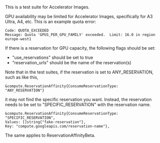 This is a test suite for Accelerator Images.

GPU availability may be limited for Accelerator Images, specifically for A3
Ultra, A4, etc. This is an example quota error:

```
Code: QUOTA_EXCEEDED
Message: Quota 'GPUS_PER_GPU_FAMILY' exceeded.  Limit: 16.0 in region europe-west1
```

If there is a reservation for GPU capacity, the following flags should be set:

*   "use_reservations" should be set to true
*   "reservation_urls" should be the name of the reservation(s)

Note that in the test suites, if the reservation is set to ANY_RESERVATION,
such as like this,

```
&compute.ReservationAffinity{ConsumeReservationType: "ANY_RESERVATION"}
```

it may not find the specific reservation you want. Instead, the reservation
needs to be set to "SPECIFIC_RESERVATION" with the reservation name.

```
&compute.ReservationAffinity{ConsumeReservationType: "SPECIFIC_RESERVATION",
Values: []string{"fake-reservation"},
Key: "compute.googleapis.com/reservation-name"},
```

The same applies to ReservationAffinityBeta.
